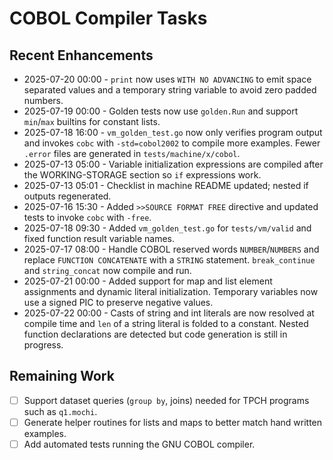 # COBOL Compiler Tasks

## Recent Enhancements
- 2025-07-20 00:00 - `print` now uses `WITH NO ADVANCING` to emit space
  separated values and a temporary string variable to avoid zero padded
  numbers.
- 2025-07-19 00:00 - Golden tests now use `golden.Run` and support `min`/`max` builtins for constant lists.
- 2025-07-18 16:00 - `vm_golden_test.go` now only verifies program output and
  invokes `cobc` with `-std=cobol2002` to compile more examples. Fewer `.error`
  files are generated in `tests/machine/x/cobol`.
- 2025-07-13 05:00 - Variable initialization expressions are compiled after the WORKING-STORAGE section so `if` expressions work.
- 2025-07-13 05:01 - Checklist in machine README updated; nested if outputs regenerated.
- 2025-07-16 15:30 - Added `>>SOURCE FORMAT FREE` directive and updated tests to
  invoke `cobc` with `-free`.
- 2025-07-18 09:30 - Added `vm_golden_test.go` for `tests/vm/valid` and fixed
  function result variable names.
- 2025-07-17 08:00 - Handle COBOL reserved words `NUMBER`/`NUMBERS` and replace
  `FUNCTION CONCATENATE` with a `STRING` statement. `break_continue` and
  `string_concat` now compile and run.
- 2025-07-21 00:00 - Added support for map and list element assignments and
  dynamic literal initialization. Temporary variables now use a signed PIC to
  preserve negative values.
- 2025-07-22 00:00 - Casts of string and int literals are now resolved at
  compile time and `len` of a string literal is folded to a constant. Nested
  function declarations are detected but code generation is still in progress.

## Remaining Work
- [ ] Support dataset queries (`group by`, joins) needed for TPCH programs such as `q1.mochi`.
- [ ] Generate helper routines for lists and maps to better match hand written examples.
- [ ] Add automated tests running the GNU COBOL compiler.
